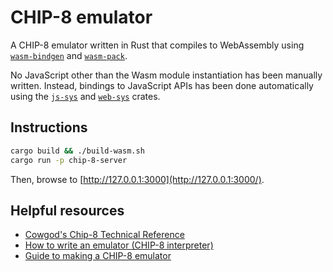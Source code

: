 # CHIP-8 emulator
A CHIP-8 emulator written in Rust that compiles to WebAssembly using [`wasm-bindgen`](https://github.com/rustwasm/wasm-bindgen) and [`wasm-pack`](https://github.com/rustwasm/wasm-pack).

No JavaScript other than the Wasm module instantiation has been manually written. Instead, bindings to JavaScript APIs has been done automatically using the [`js-sys`](https://crates.io/crates/js-sys) and [`web-sys`](https://crates.io/crates/web-sys) crates.

## Instructions
```bash
cargo build && ./build-wasm.sh
cargo run -p chip-8-server
```

Then, browse to [http://127.0.0.1:3000](http://127.0.0.1:3000/).

## Helpful resources
- [Cowgod's Chip-8 Technical Reference](http://devernay.free.fr/hacks/chip8/C8TECH10.HTM)
- [How to write an emulator (CHIP-8 interpreter)](https://web.archive.org/web/20230411151659/http://www.multigesture.net/articles/how-to-write-an-emulator-chip-8-interpreter/)
- [Guide to making a CHIP-8 emulator](https://tobiasvl.github.io/blog/write-a-chip-8-emulator/)
